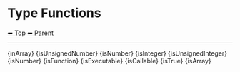 # Type Functions

<!-- TEMPLATE header 2 -->
[⬅ Top](index.md) [⬅ Parent ](../index.md)
<hr />

{inArray}
{isUnsignedNumber}
{isNumber}
{isInteger}
{isUnsignedInteger}
{isNumber}
{isFunction}
{isExecutable}
{isCallable}
{isTrue}
{isArray}

